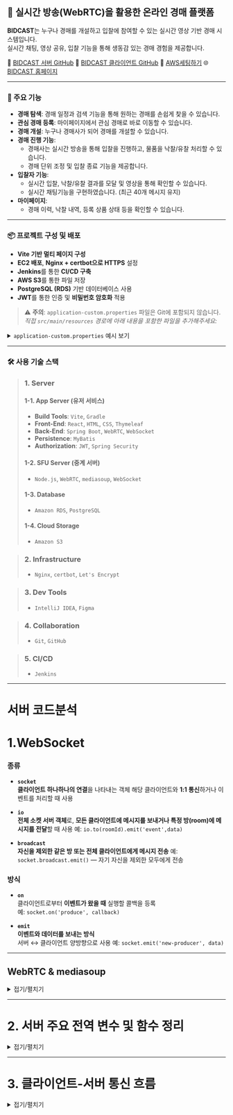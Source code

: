 ## 🎥 실시간 방송(WebRTC)을 활용한 온라인 경매 플랫폼
**BIDCAST**는 누구나 경매를 개설하고 입찰에 참여할 수 있는 실시간 영상 기반 경매 시스템입니다.  
실시간 채팅, 영상 공유, 입찰 기능을 통해 생동감 있는 경매 경험을 제공합니다.

🔗 [BIDCAST 서버 GitHub](https://github.com/KR-HS/BidCast_Server)
🔗 [BIDCAST 클라이언트 GitHub](https://github.com/KR-HS/BidCast) 
🔗 [AWS세팅하기](AWS세팅.md) 
🌐 [BIDCAST 홈페이지](https://bidcast.kro.kr)

---

### 🔧 주요 기능
- **경매 탐색**: 경매 일정과 검색 기능을 통해 원하는 경매를 손쉽게 찾을 수 있습니다.
- **관심 경매 등록**: 마이페이지에서 관심 경매로 바로 이동할 수 있습니다.
- **경매 개설**: 누구나 경매사가 되어 경매를 개설할 수 있습니다.
- **경매 진행 기능**:
  - 경매사는 실시간 방송을 통해 입찰을 진행하고, 물품을 낙찰/유찰 처리할 수 있습니다.
  - 경매 단위 조정 및 입찰 종료 기능을 제공합니다.
- **입찰자 기능**:
  - 실시간 입찰, 낙찰/유찰 결과를 모달 및 영상을 통해 확인할 수 있습니다. 
  - 실시간 채팅기능을 구현하였습니다. (최근 40개 메시지 유지)
- **마이페이지**:
  - 경매 이력, 낙찰 내역, 등록 상품 상태 등을 확인할 수 있습니다.

---
### 📦 프로젝트 구성 및 배포
- **Vite 기반 멀티 페이지 구성**
- **EC2 배포**, **Nginx + certbot으로 HTTPS** 설정
- **Jenkins**를 통한 **CI/CD 구축**
- **AWS S3**를 통한 파일 저장
- **PostgreSQL (RDS)** 기반 데이터베이스 사용
- **JWT**를 통한 인증 및 **비밀번호 암호화** 적용
> ⚠️ **주의**: `application-custom.properties` 파일은 Git에 포함되지 않습니다.
> *직접 `src/main/resources` 경로에 아래 내용을 포함한 파일을 추가해주세요:*

<details>
<summary><code>application-custom.properties</code> 예시 보기</summary>

```
properties
spring.datasource.url=jdbc:postgresql://<DB주소>:5432/bidcast
spring.datasource.username=<DB유저>
spring.datasource.password=<DB비밀번호>

jwt.secret=<JWT 비밀 키>
jwt.expiration=3600000

aws.s3.access-key=<AccessKey>
aws.s3.secret-key=<SecretKey>
aws.s3.region=ap-northeast-2
aws.s3.bucket=<버킷명>
aws.s3.folder=uploads
```
</details> 

---

### 🛠 사용 기술 스택

> ### 1. Server
> #### 1-1. App Server (유저 서비스)
> - **Build Tools**: `Vite`, `Gradle`
> - **Front-End**: `React`, `HTML`, `CSS`, `Thymeleaf`
> - **Back-End**: `Spring Boot`, `WebRTC`, `WebSocket`
> - **Persistence**: `MyBatis`
> - **Authorization**: `JWT`, `Spring Security`
>
> #### 1-2. SFU Server (중계 서버)
> - `Node.js`, `WebRTC`, `mediasoup`, `WebSocket`
>
> #### 1-3. Database
> - `Amazon RDS`, `PostgreSQL`
>
> #### 1-4. Cloud Storage
> - `Amazon S3`

> ### 2. Infrastructure
> - `Nginx`, `certbot`, `Let's Encrypt`

> ### 3. Dev Tools
> - `IntelliJ IDEA`, `Figma`

> ### 4. Collaboration
> - `Git`, `GitHub`

> ### 5. CI/CD
> - `Jenkins`


---

# 서버 코드분석

# 1.WebSocket

### 종류

- **`socket`**  
  **클라이언트 하나하나의 연결**을 나타내는 객체
  해당 클라이언트와 **1:1 통신**하거나 이벤트를 처리할 때 사용

- **`io`**  
  **전체 소켓 서버 객체**로, **모든 클라이언트에 메시지를 보내거나 특정 방(room)에 메시지를 전달**할 때 사용
  예: `io.to(roomId).emit('event',data)`

- **`broadcast`**  
  **자신을 제외한 같은 방 또는 전체 클라이언트에게 메시지 전송**
  예: `socket.broadcast.emit()` — 자기 자신을 제외한 모두에게 전송

### 방식

- **`on`**  
  클라이언트로부터 **이벤트가 왔을 때** 실행할 콜백을 등록  
  예: `socket.on('produce', callback)`

- **`emit`**  
  **이벤트와 데이터를 보내는 방식**  
  서버 ↔ 클라이언트 양방향으로 사용
  예: `socket.emit('new-producer', data)`

---

## WebRTC & mediasoup

<details>
<summary>접기/펼치기</summary>

### WebRTC

- **실시간 음성, 영상, 데이터 통신을 위한 표준 기술**
- 브라우저 또는 네이티브 앱 간 **P2P 연결을 지원**
- 직접 연결이 어려운 경우 **SFU 방식** 사용 (Selective Forwarding Unit)

#### ICE, STUN, TURN

| 용어   | 설명 |
|--------|------|
| **ICE**  | 연결 가능한 후보 주소들을 수집해 최적 경로를 선택하는 프레임워크 |
| **STUN** | 공인 IP 및 포트 정보를 알아내기 위한 서버 |
| **TURN** | P2P 연결이 불가한 경우 미디어를 **중계**해주는 서버 (대역폭 소모 ↑) |

### mediasoup

- **WebRTC SFU 서버 구현 라이브러리** 
- 미디어 흐름 제어를 위한 객체 기반 구조

### mediasoup 주요 개념

| 용어       | 설명 |
|------------|-----|
| **Worker**     | 미디어 처리를 담당하는 **백그라운드 프로세스** |
| **Router**     | 한 방(room)에 하나씩 존재, **미디어 경로 제어** 역할 |
| **Transport**  | **클라이언트와 서버 간 미디어 연결 통로** (DTLS/ICE 등 포함) |
| **Producer**   | 클라이언트가 **미디어를 송출할 때** 생성되는 객체 |
| **Consumer**   | 클라이언트가 **미디어를 수신할 때** 생성되는 객체 |

<details>
<summary>상세 설명</summary>

- **Worker** : 미디어 처리를 담당하는 **엔진** 같은 프로세스, 실제 미디어 데이터(음성, 영상)를 다룸 
- **Router** : producer가 보내는 미디어 스트림을 받아서 어떤 consumer에게 보낼지 정함. 하나의 방에는 하나의 Router가 있음
- **Transport** : ICE 연결, DTLS 핸드셰이크 등을 포함한 통신 경로, consumer/producer 각각 쓰는 tranport가 다름
</details>


## rtpCapabilities

- **WebRTC 연결 시 사용할 수 있는 미디어 형식 (코덱, 해상도 등) 목록**
- 송신자와 수신자의 **미디어 호환 여부를 판단**하기 위해 필수
- 예시:
  ```
  {
    "codecs": [
      { "kind": "audio", "mimeType": "audio/opus", ... },
      { "kind": "video", "mimeType": "video/VP8", ... }
    ]
  }
  ```

## DTLS
- **UDP 기반** 통신에서 **보안 연결을 위한 SSL/TLS 계층**
- WebRTC에서 **미디어 데이터 암호화 및 인증** 역할 수행

---

## 주요 서버 코드 흐름 정리
<details>
<summary>접기/펼치기</summary>

### 1) rtpCapabilities 요청

```
socket.on('create-router', (_, callback) => {
  callback({ rtpCapabilities: router.rtpCapabilities });
});
```

### 2) Transport 생성
<details>
<summary>create-transport 코드 보기</summary>

```
socket.on('create-transport', async ({ direction }, callback) => {
  const transport = await router.createWebRtcTransport({
    listenIps: [{ ip: '0.0.0.0', announcedIp: 'bidcastserver.kro.kr' }],
    enableUdp: true,
    enableTcp: true,
    preferUdp: true,
    portRange: { min: 40000, max: 40010 },
    iceServers: [
      { urls: 'stun:stun.l.google.com:19302' },
      { urls: 'turn:bidcastserver.kro.kr:3478', username: 'webrtc', credential: '1234' }
    ],
  });
  transports.set(transport.id, { transport, socketId: socket.id, direction });

  callback({
    id: transport.id,
    iceParameters: transport.iceParameters,
    iceCandidates: transport.iceCandidates,
    dtlsParameters: transport.dtlsParameters,
  });
});
```
</details>

### 3) Transport 연결 (DTLS 핸드쉐이크)
```
socket.on('connect-transport', async ({ dtlsParameters, transportId }, callback) => {
  const data = transports.get(transportId);
  if (!data) throw new Error('Transport not found');
  await data.transport.connect({ dtlsParameters });
  callback();
});
```

### 4) Producer 생성 (미디어 송출 시작)
<details> 
<summary>produce 요청 처리</summary>

```
socket.on('produce', async ({ kind, rtpParameters, transportId, roomId }, callback) => {
  const data = transports.get(transportId);
  if (!data) throw new Error('Transport not found');
  const producer = await data.transport.produce({ kind, rtpParameters });

  if (!producers.has(roomId)) producers.set(roomId, new Map());
  producers.get(roomId).set(producer.id, { producer, socketId: socket.id, kind });

  socket.broadcast.to(roomId).emit('new-producer', {
    producerId: producer.id,
    socketId: socket.id,
    kind,
  });

  callback({ id: producer.id });
});
```
</details>

### 5) Consumer 생성 (미디어 수신 요청)
<details> <summary>consume 요청 처리</summary>

```
socket.on('consume', async ({ producerId, rtpCapabilities, transportId, roomId }, callback) => {
  const data = transports.get(transportId);
  if (!data) throw new Error('Transport not found');

  const roomProducers = producers.get(roomId);
  if (!roomProducers || !roomProducers.has(producerId)) throw new Error('Producer not found');

  if (!router.canConsume({ producerId, rtpCapabilities })) throw new Error('Cannot consume');

  const consumer = await data.transport.consume({
    producerId,
    rtpCapabilities,
    paused: false,
  });

  consumers.set(consumer.id, { consumer, socketId: socket.id });

  callback({
    id: consumer.id,
    producerId,
    kind: consumer.kind,
    rtpParameters: consumer.rtpParameters,
  });
});
```
</details>

### 6) Consumer 재생 시작
```
socket.on('consumer-resume', async ({ consumerId }) => {
  const data = consumers.get(consumerId);
  if (!data) return;
  await data.consumer.resume();
});
```

### 7) 연결 종료 시 자원 정리
<details> <summary>disconnect 처리 전체 코드</summary>

```
socket.on('disconnect', () => {
  for (const [transportId, data] of transports) {
    if (data.socketId === socket.id) {
      data.transport.close();
      transports.delete(transportId);
    }
  }
  for (const [roomId, roomProducers] of producers) {
    for (const [producerId, data] of roomProducers) {
      if (data.socketId === socket.id) {
        data.producer.close();
        roomProducers.delete(producerId);
        io.emit('user-disconnected', {
          socketId: socket.id,
          producerId,
        });
      }
    }
    if (roomProducers.size === 0) producers.delete(roomId);
  }
  for (const [consumerId, data] of consumers) {
    if (data.socketId === socket.id) {
      data.consumer.close();
      consumers.delete(consumerId);
    }
  }
});
```
</details>

</details>

</details>

---

# 2. 서버 주요 전역 변수 및 함수 정리

<details>
<summary>접기/펼치기</summary>

---

## 1. mediasoup 관련 변수

- `transports` (Map)  
  transportId를 key로, `{ transport, socketId, direction }` 객체를 value로 저장  
  - mediasoup WebRTC 연결용 Transport 객체 관리용

- `producers` (Map)  
  roomId를 key로, value는 또 다른 Map  
  내부 Map: producerId를 key로 `{ producer, socketId, kind }`  
  - 각 방(room)별 미디어 송출자(Producer) 객체 저장

- `consumers` (Map)  
  consumerId를 key로, `{ consumer, socketId }` 저장  
  - 미디어 수신자(Consumer) 객체 관리


## 2. 소켓 & 방 관리 변수

- `socketRoomMap` (Map)  
  socketId를 key로, 현재 사용자가 입장한 roomId 저장  
  - 한 사용자가 여러 방에 동시에 접속하지 못하도록 제한하는 역할

- `socketIdMap` (Map)  
  loginId를 key로, 소켓 ID 저장  
  - 로그인 유저와 소켓 연결 관리

- `auctionHostMap` (Map)  
  auctionId를 key로, 해당 경매의 호스트 소켓 ID 저장  
  - 경매별 호스트 소켓 관리

- `auctionStates` (객체)  
  auctionId를 key로, 경매 진행 상태(선택된 상품 등) 저장  
  - 경매 상태 및 진행 정보 관리

- `auctionUserStatus` (객체)  
  socketId를 key로, 입찰자 닉네임, 마지막 입찰가 등 상태 저장  
  - 입찰자 개인별 현재 상태 정보를 저장


## 3. 상품 데이터 정규화 함수

```
function normalizeProduct(raw) {
  return {
    prodKey: raw.prod_key,
    aucKey: raw.auc_key,
    prodName: raw.prod_name,
    prodDetail: raw.prod_detail,
    unitValue: raw.unit_value,
    initPrice: raw.init_price,
    currentPrice: raw.current_price,
    finalPrice: raw.final_price,
    winnerId: raw.winner_id,
    prodStatus: raw.prod_status,
    fileUrl: raw.file_url
  };
}
```
</details>

---
# 3. 클라이언트-서버 통신 흐름

<details>
<summary>접기/펼치기</summary>

## 1. 경매장 입장/퇴장

### 입장
- 요청: `join-room(roomId, userInfo)`
- 사용 변수:
  - `socketRoomMap[socket.id] = roomId`
  - `socketIdMap[userInfo.loginId] = socket.id`
  - `auctionUserStatus[socket.id] = { nickname, lastBid: 0 }`
- 응답:
  - 입장자 목록 반환
  - 기존 유저에게 `user-status-update` 브로드캐스트

### 퇴장
- 발생: 소켓 종료 시 자동
- 처리:
  - `transports`, `producers`, `consumers`에서 socket 자원 제거
  - `socketRoomMap`, `socketIdMap`, `auctionUserStatus`에서 제거
- 브로드캐스트: `user-disconnected`


## 2. 영상 송출 (mediasoup)

### 미디어 스트림 수신 발송
- 요청: `produce(kind, rtpParameters, transportId, roomId)`
- 사용 변수:
  - `transports[transportId]` 확인
  - `producers[roomId][producerId] = { producer, socketId, kind }`
- 응답: `producerId`
- 브로드캐스트: `new-producer`

### 기존 Producer 리스트 요청
- 요청: `get-existing-producers(roomId)`
- 사용 변수:
  - `producers` Map(roomId → Map(producerId → { producer, socketId, kind }))  
  - `auctionHostMap` (roomId → hostSocketId)
- 응답: 콜백으로 `{ existingProducers, hostSocketId }` 반환

### Producer 삭제
- 요청: `close-producer(roomId)`
- 사용 변수:
  - `producers` Map에서 socket.id에 해당하는 Producer 객체 제거 및 close 호출
- 브로드캐스트:
  - 해당 경매방에 `user-disconnected` 이벤트 (해당 socketId, producerId) 전송
- 추가:
  - 방 내 Producer가 없으면 `producers` Map에서 해당 roomId 삭제

### 미디어 스트림 수신 요청
- 요청: `consume(producerId, rtpCapabilities, transportId, roomId)`
- 사용 변수:
  - `transports[transportId]` 확인
  - `consumers[consumerId] = { consumer, socketId }`
- 응답: `{ consumerId, producerId, kind, rtpParameters }`

### 재생시작
- 요청: `consumer-resume(consumerId)`
- 처리: `consumers[consumerId].consumer.resume()`


## 3. 채팅

### 채팅
- 요청: `chat-message(roomId, userId, message)`
- 사용 변수:
  - `socketRoomMap[socket.id]` → roomId 추출
- 브로드캐스트: `chat-message`


## 4. 입찰

### 입찰시도
- 요청: `bid-attempt(roomId, productId, bidAmount,userLoginId)`
- 사용 변수:
  - `auctionStates[auctionId]` → 선택된 상품 상태 갱신  
  - `auctionUserStatus[auctionId][socket.id]` → 입찰자별 입찰 기록 저장  
  - `pool.query()` → 사용자 정보 조회, 상품 가격 갱신, 입찰 기록 저장
- 브로드캐스트:
  - `user-status-update` → 입찰자 상태 갱신 전체 전송  
  - `bid-update` → 입찰 결과(상품, 입찰자 정보 포함) 전송  
  - `bid-rejected` → 입찰 실패 시 개별 응답


## 5. 경매 관리 (호스트)

### 상품 선택
- 요청: `host-selected-product(auctionId, product)`
- 사용 변수:
  - `auctionStates[auctionId].selectedProduct = product`
  - DB `product.prod_status = 'P'` 업데이트
- 브로드캐스트:
  - 해당 경매방에 `host-selected-product` (선택된 상품 정보) 전송

### 낙찰 / 유찰 상태 변경
- 요청: `bid-status(auctionId, prodKey, winner_id, status)`
- 사용 변수:
  - DB `product.prod_status` 업데이트 (`'C'` or `'F'`)
  - `auctionUserStatus[auctionId]`에서 해당 상품 입찰 기록 삭제
- 브로드캐스트:
  - 해당 방에 `bid-status` (상품 상태, 낙찰자 정보) 전송 (호스트 제외)
  - 이후 `user-status-update` (전체 유저 상태 갱신)

### 최고 입찰자 되돌리기
- 요청: `revert-bidder(auctionId, prodKey, winnerId, finalPrice)`
- 사용 변수:
  - DB `product.final_price`, `winner_id` 업데이트
  - `auctionStates[auctionId].selectedProduct` 업데이트
  - DB에서 낙찰자 닉네임 조회
- 브로드캐스트:
  - 해당 방에 `bid-update` (업데이트된 상품·낙찰자 정보) 전송

### 입찰 단위 변경
- 요청: `change-bid-unit(roomId, newUnit)`
- 사용 변수:
  - `auctionStates[roomId].selectedProduct.unitValue = newUnit`
- 브로드캐스트: `bid-unit-changed`

### 경매 종료
- 요청: `auction-end(auctionId)`
- 사용 변수:
  - DB `auction` 테이블 status='종료', end_time=NOW()로 업데이트
- 브로드캐스트: `auction-ended`


## 6. 기타

### 시청자 수 조회
- 요청: `get-guest-counts(auctionIds[])`
- 사용 변수:
  - `io.sockets.adapter.rooms` (각 경매방(room) 인원 수 조회)
- 응답:
  - 콜백 함수로 `{ auctionId: 인원수 }` 객체 반환

</details>